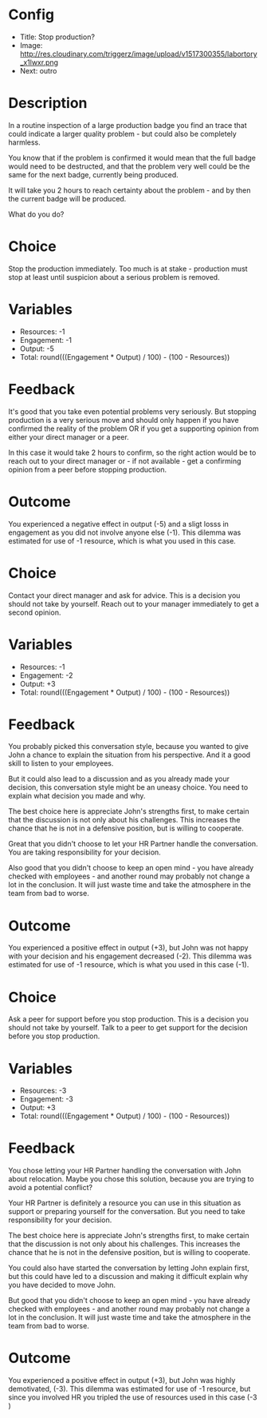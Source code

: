 # Config
 - Title: Stop production?
 - Image: http://res.cloudinary.com/triggerz/image/upload/v1517300355/labortory_x1lwxr.png
 - Next: outro

# Description

In a routine inspection of a large production badge you find an trace that could indicate a larger quality problem - but could also be completely harmless. 

You know that if the problem is confirmed it would mean that the full badge would need to be destructed, and that the problem very well could be the same for the next badge, currently being produced. 

It will take you 2 hours to reach certainty about the problem - and by then the current badge will be produced. 

What do you do? 


# Choice
Stop the production immediately. 
Too much is at stake - production must stop at least until suspicion about a serious problem is removed.

# Variables
 - Resources: -1
 - Engagement: -1
 - Output: -5
 - Total: round(((Engagement * Output) / 100) - (100 - Resources))

# Feedback
It's good that you take even potential problems very seriously. But stopping production is a very serious move and should only happen if you have confirmed the reality of the problem OR if you get a supporting opinion from either your direct manager or a peer. 

In this case it would take 2 hours to confirm, so the right action would be to reach out to your direct manager or - if not available - get a confirming opinion from a peer before stopping production.  

# Outcome
You experienced a negative effect in output (-5) and a sligt losss in engagement as you did not involve anyone else (-1). This dilemma was estimated for use of -1 resource, which is what you used in this case.

# Choice
Contact your direct manager and ask for advice.
This is a decision you should not take by yourself. Reach out to your manager immediately to get a second opinion. 

# Variables
 - Resources: -1
 - Engagement: -2
 - Output: +3
 - Total: round(((Engagement * Output) / 100) - (100 - Resources))

# Feedback
You probably picked this conversation style, because you wanted to give John a chance to explain the situation from his perspective. And it a good skill to listen to your employees. 

But it could also lead to a discussion and as you already made your decision, this conversation style might be an uneasy choice. You need to explain what decision you made and why.

The best choice here is appreciate John's strengths first, to make certain that the discussion is not only about his challenges. This increases the chance that he is not in a defensive position, but is willing to cooperate. 

Great that you didn't choose to let your HR Partner handle the conversation. You are taking responsibility for your decision. 

Also good that you didn't choose to keep an open mind - you have already checked with employees - and another round may probably not change a lot in the conclusion. It will just waste time and take the atmosphere in the team from bad to worse.


# Outcome
You experienced a positive effect in output (+3), but John was not happy with your decision and his engagement decreased (-2). This dilemma was estimated for use of -1 resource, which is what you used in this case (-1).

# Choice
Ask a peer for support before you stop production.
This is a decision you should not take by yourself. Talk to a peer to get support for the decision before you stop production. 

# Variables
 - Resources: -3
 - Engagement: -3
 - Output: +3
 - Total: round(((Engagement * Output) / 100) - (100 - Resources))

# Feedback
You chose letting your HR Partner handling the conversation with John about relocation. Maybe you chose this solution, because you are trying to avoid a potential conflict? 

Your HR Partner is definitely a resource you can use in this situation as support or preparing yourself for the conversation. But you need to take responsibility for your decision. 

The best choice here is appreciate John's strengths first, to make certain that the discussion is not only about his challenges. This increases the chance that he is not in the defensive position, but is willing to cooperate. 

You could also have started the conversation by letting John explain first, but this could have led to a discussion and making it difficult explain why you have decided to move John. 

But good that you didn't choose to keep an open mind - you have already checked with employees - and another round may probably not change a lot in the conclusion. It will just waste time and take the atmosphere in the team from bad to worse.


# Outcome
You experienced a positive effect in output (+3), but John was highly demotivated, (-3). This dilemma was estimated for use of -1 resource, but since you involved HR you tripled the use of resources used in this case (-3 )
